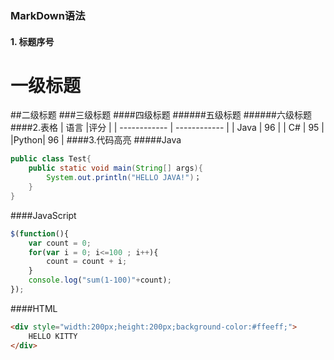 ### MarkDown语法
#### 1. 标题序号
# 一级标题
##二级标题
###三级标题
####四级标题
######五级标题
######六级标题
####2.表格
| 语言  |评分   |
| ------------ | ------------ |
|  Java |  96 |
| C#  |  95 |
|Python| 96 |
####3.代码高亮
#####Java
```java
public class Test{
	public static void main(String[] args){
		System.out.println("HELLO JAVA!")；
	}
}
```
####JavaScript
```javascript
$(function(){
	var count = 0;
	for(var i = 0; i<=100 ; i++){
		count = count + i;
	}
	console.log("sum(1-100)"+count);
});
```
####HTML
```html
<div style="width:200px;height:200px;background-color:#ffeeff;">
	HELLO KITTY
</div>
```